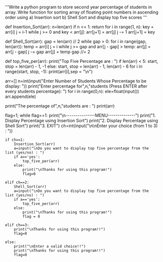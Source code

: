 '''Write a python program to store second year percentage of students in array.
   Write function for sorting array of floating point numbers in ascending order using
     a) Insertion sort
     b) Shell Sort and display top five scores
'''

def Insertion_Sort(arr):
    n=len(arr)
    if n <= 1:
        return
    for i in range(1, n):
        key = arr[i]
        j = i-1
        while j >= 0 and key < arr[j]:
            arr[j+1] = arr[j]
            j -= 1
        arr[j+1] = key

def Shell_Sort(arr):
    gap = len(arr) // 2
    while gap > 0:
        for i in range(gap, len(arr)):
            temp = arr[i]
            j = i
            while j >= gap and arr[j - gap] > temp:
                arr[j] = arr[j - gap]
                j -= gap
            arr[j] = temp
        gap //= 2

def top_five_per(arr):
    print("Top Five Percentage are : ")
    if len(arr) < 5:
        start, stop = len(arr) - 1, -1
    else:
        start, stop = len(arr) - 1, len(arr) - 6
    for i in range(start, stop, -1):
        print(arr[i],sep = "\n")

arr=[]
n=int(input("Enter Number of Students Whose Percentage to be display: "))
print("Enter percentage for",n,"students (Press ENTER after every students percentage): ")
for i in range(0,n):
    ele=float(input())
    arr.append(ele)

print("The percentage of",n,"students are : ")
print(arr)

flag=1;
while flag==1:
    print("\n---------------MENU--------------")
    print("1. Display Percentage using Insertion Sort")
    print("2. Display Percentage using Shell Sort")
    print("3. EXIT")
    ch=int(input("\n\nEnter your choice (from 1 to 3) : "))

    if ch==1:
        Insertion_Sort(arr)
        a=input("\nDo you want to display top five percentage from the list (yes/no) : ")
        if a=='yes':
            top_five_per(arr)
        else:
            print("\nThanks for using this program!")
            flag=0

    elif ch==2:
        Shell_Sort(arr)
        a=input("\nDo you want to display top five percentage from the list (yes/no) : ")
        if a=='yes':
            top_five_per(arr)
        else:
            print("\nThanks for using this program!")
            flag = 0

    elif ch==3:
        print("\nThanks for using this program!!")
        flag=0

    else:
        print("\nEnter a valid choice!!")
        print("\nThanks for using this program!!")
        flag=0
